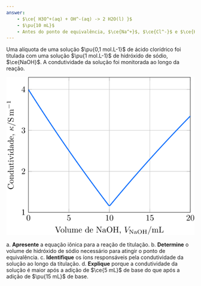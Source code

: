 ```yaml
---
answer:
    - $\ce{ H3O^+(aq) + OH^-(aq) -> 2 H2O(l) }$
    - $\pu{10 mL}$
    - Antes do ponto de equivalência, $\ce{Na^+}$, $\ce{Cl^-}$ e $\ce{H^+}$. No ponto de equivalência, $\ce{Na^+}$ e $\ce{Cl^-}$. Após o ponto de equivalência, $\ce{Na^+}$, $\ce{H3O^+}$ e $\ce{Cl^-}$. 
---
```



Uma alíquota de uma solução $\pu{0,1 mol.L-1}$ de ácido clorídrico foi titulada com uma solução $\pu{1 mol.L-1}$ de hidróxido de sódio, $\ce{NaOH}$. A condutividade da solução foi monitorada ao longo da reação.

![Figura do problema 3F51.](3F51-1P.svg)

a. **Apresente** a equação iônica para a reação de titulação.
b. **Determine** o volume de hidróxido de sódio necessário para atingir o ponto de equivalência.
c. **Identifique** os íons responsáveis pela condutividade da solução ao longo da titulação.
d. **Explique** porque a condutividade da solução é maior após a adição de $\ce{5 mL}$ de base do que após a adição de $\pu{15 mL}$ de base.

